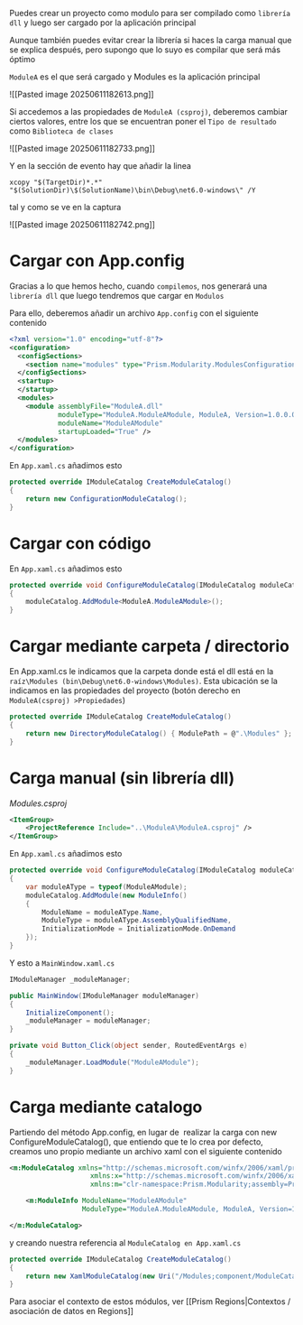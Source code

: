Puedes crear un proyecto como modulo para ser compilado como `librería dll` y luego ser cargado por la aplicación principal

Aunque también puedes evitar crear la librería si haces la carga manual que se explica después, pero supongo que lo suyo es compilar que será más óptimo

`ModuleA` es el que será cargado y Modules es la aplicación principal

![[Pasted image 20250611182613.png]]


Si accedemos a las propiedades de `ModuleA (csproj)`, deberemos cambiar ciertos valores, entre los que se encuentran poner el `Tipo de resultado` como `Biblioteca de clases`


![[Pasted image 20250611182733.png]]

Y en la sección de evento hay que añadir la linea 

``` 
xcopy "$(TargetDir)*.*" "$(SolutionDir)\$(SolutionName)\bin\Debug\net6.0-windows\" /Y 
``` 

tal y como se ve en la captura

![[Pasted image 20250611182742.png]]



# Cargar con App.config

Gracias a lo que hemos hecho, cuando `compilemos`, nos generará una `librería dll` que luego tendremos que cargar en `Modulos`

Para ello, deberemos añadir un archivo `App.config` con el siguiente contenido

```xml 
<?xml version="1.0" encoding="utf-8"?>
<configuration>
  <configSections>
    <section name="modules" type="Prism.Modularity.ModulesConfigurationSection, Prism.Wpf" />
  </configSections>
  <startup>
  </startup>
  <modules>
    <module assemblyFile="ModuleA.dll" 
			moduleType="ModuleA.ModuleAModule, ModuleA, Version=1.0.0.0, Culture=neutral, PublicKeyToken=null" 
			moduleName="ModuleAModule" 
			startupLoaded="True" />
  </modules>
</configuration>
``` 

En `App.xaml.cs` añadimos esto

```cs 
protected override IModuleCatalog CreateModuleCatalog()
{
    return new ConfigurationModuleCatalog();
}
``` 

# Cargar con código

En `App.xaml.cs` añadimos esto

```cs 
protected override void ConfigureModuleCatalog(IModuleCatalog moduleCatalog)
{
    moduleCatalog.AddModule<ModuleA.ModuleAModule>();
}
``` 

# Cargar mediante carpeta / directorio

En App.xaml.cs le indicamos que la carpeta donde está el dll está en la `raíz\Modules (bin\Debug\net6.0-windows\Modules)`. Esta ubicación se la indicamos en las propiedades del proyecto (botón derecho en `ModuleA(csproj) >Propiedades`)

```cs 
protected override IModuleCatalog CreateModuleCatalog()
{
    return new DirectoryModuleCatalog() { ModulePath = @".\Modules" };
}
``` 

# Carga manual (sin librería dll)

_Modules.csproj_
```xml 
<ItemGroup>
    <ProjectReference Include="..\ModuleA\ModuleA.csproj" />
</ItemGroup>
``` 

En `App.xaml.cs` añadimos esto

```cs 
protected override void ConfigureModuleCatalog(IModuleCatalog moduleCatalog)
{
    var moduleAType = typeof(ModuleAModule);
    moduleCatalog.AddModule(new ModuleInfo()
    {
        ModuleName = moduleAType.Name,
        ModuleType = moduleAType.AssemblyQualifiedName,
        InitializationMode = InitializationMode.OnDemand
    });
}
``` 

Y esto a `MainWindow.xaml.cs`

```cs 
IModuleManager _moduleManager;

public MainWindow(IModuleManager moduleManager)
{
    InitializeComponent();
    _moduleManager = moduleManager;
}

private void Button_Click(object sender, RoutedEventArgs e)
{
    _moduleManager.LoadModule("ModuleAModule");
}
``` 

# Carga mediante catalogo

Partiendo del método App.config, en lugar de  realizar la carga con new ConfigureModuleCatalog(), que entiendo que te lo crea por defecto, creamos uno propio mediante un archivo xaml con el siguiente contenido

```xml 
<m:ModuleCatalog xmlns="http://schemas.microsoft.com/winfx/2006/xaml/presentation"
                    xmlns:x="http://schemas.microsoft.com/winfx/2006/xaml"
                    xmlns:m="clr-namespace:Prism.Modularity;assembly=Prism.Wpf">

    <m:ModuleInfo ModuleName="ModuleAModule" 
                  ModuleType="ModuleA.ModuleAModule, ModuleA, Version=1.0.0.0, Culture=neutral, PublicKeyToken=null" />

</m:ModuleCatalog>
``` 

y creando nuestra referencia al `ModuleCatalog en App.xaml.cs`

```cs 
protected override IModuleCatalog CreateModuleCatalog()
{
    return new XamlModuleCatalog(new Uri("/Modules;component/ModuleCatalog.xaml", UriKind.Relative));
}
``` 

Para asociar el contexto de estos módulos, ver [[Prism Regions|Contextos / asociación de datos en Regions]]
